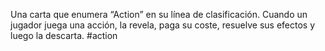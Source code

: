 Una carta que enumera “Action” en su línea de clasificación. Cuando un jugador juega una acción, la revela, paga su coste, resuelve sus efectos y luego la descarta.
#action
